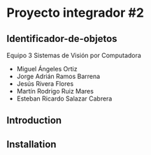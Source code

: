 # Proyecto integrador #2
## Identificador-de-objetos

Equipo 3 
Sistemas de Visión por Computadora

- Miguel Ángeles Ortiz
- Jorge Adrián Ramos Barrena
- Jesús Rivera Flores
- Martín Rodrigo Ruiz Mares
- Esteban Ricardo Salazar Cabrera

## Introduction


## Installation
